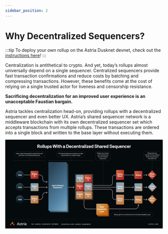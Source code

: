 ```yaml
---
sidebar_position: 2
---
```


# Why Decentralized Sequencers?

:::tip
To deploy your own rollup on the Astria Dusknet devnet, check out the
[instructions here](/docs/dusknet/overview/)!
:::

Centralization is antithetical to crypto. And yet, today’s rollups almost universally depend on a single sequencer. Centralized sequencers provide fast transaction confirmations and reduce costs by batching and compressing transactions. However, these benefits come at the cost of relying on a single trusted actor for liveness and censorship resistance.

**Sacrificing decentralization for an improved user experience is an unacceptable Faustian bargain.**

Astria tackles centralization head-on, providing rollups with a decentralized sequencer and even better UX. Astria’s shared sequencer network is a middleware blockchain with its own decentralized sequencer set which accepts transactions from multiple rollups. These transactions are ordered into a single block and written to the base layer without executing them.

![Shared Sequencers](assets/shared_sequencer.png)
